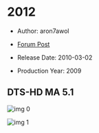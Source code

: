 # 2012

* Author: aron7awol

* [Forum Post](https://www.avsforum.com/threads/bass-eq-for-filtered-movies.2995212/post-56743166)

* Release Date: 2010-03-02
* Production Year: 2009

## DTS-HD MA 5.1

![img 0](https://i.imgur.com/fx5FCj3.jpg)

![img 1](https://i.imgur.com/gZWw7QC.png)

